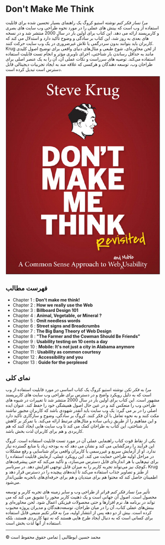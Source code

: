 <!-- ©©©©©©©©©©©©©©©©©©©©©©©© All Rights Are Reserved By Muhammad Husain Abootalebi ©©©©©©©©©©©©©©©©©©©©©©©©©©©©©©©©©© -->

# Don't Make Me Think

*مرا نساز فکر کنم* نوشته استیو کروگ یک راهنمای بسیار تحسین شده برای قابلیت استفاده از وب است که بینش های عملی را در مورد نحوه طراحی وب سایت های بصری و کاربرپسند ارائه می دهد. این کتاب برای اولین بار در سال 2000 منتشر شد و در نسخه های بعدی به روز شد، این کتاب بر سادگی و وضوح تأکید دارد و استدلال می کند که کاربران باید بتوانند بدون سردرگمی یا تلاش غیرضروری در یک وب سایت حرکت کنند. Krug از لحن محاوره‌ای، شوخ طبعی و مثال‌های دنیای واقعی برای توضیح اصول کلیدی مانند به حداقل رساندن بار شناختی، اجرای ناوبری مؤثر و انجام تست قابلیت استفاده استفاده می‌کند. توصیه های سرراست و نکات عملی آن، آن را به یک عنصر اصلی برای طراحان وب، توسعه دهندگان و هرکسی که علاقه مند به ایجاد تجربیات دیجیتالی قابل دسترس است تبدیل کرده است.

![Don't Make Me Think](../../assets/Books/Book%20Covers/1%20-%20Dont%20Make%20Me%20think.webp)

## فهرست مطالب

* Chapter 1 : **Don't make me think!**
* Chapter 2 : **How we really use the Web**
* Chapter 3 : **Billboard Design 101**
* Chapter 4 : **Animal, Vegetable, or Mineral ?**
* Chapter 5 : **Omit needless words**
* Chapter 6 : **Street signs and Breadcrumbs**
* Chapter 7 : **The Big Bang Theory of Web Design**
* Chapter 8 : **"The Farmer and the Cowman Should Be Friends"**
* Chapter 9 : **Usability testing on 10 cents a day**
* Chapter 10 : **Mobile: It's not just a city in Alabama anymore**
* Chapter 11 : **Usability as common courtesy**
* Chapter 12 : **Accessibility and you**
* Chapter 13 : **Guide for the perplexed**

## نمای کلی

*مرا به فکر نکن* نوشته استیو کروگ یک کتاب اساسی در مورد قابلیت استفاده از وب است که به دلیل رویکرد واضح و در دسترس برای طراحی وب سایت های کاربرپسند مشهور است. این کتاب برای اولین بار در سال 2000 منتشر شد تا تغییرات در شیوه های طراحی وب را منعکس کند و در عین حال اصول همیشگی خود را حفظ کند. عنوان ایده اصلی را در بر می گیرد: یک وب سایت باید آنقدر شهودی باشد که کاربران مجبور نباشند مکث کنند و به نحوه تعامل با آن فکر کنند. کروگ بر سادگی، وضوح و سازگاری تأکید دارد و این مفاهیم را از طریق زبانی ساده و مثال‌های مرتبط ارائه می‌کند. با تمرکز بر کاهش بار شناختی، این کتاب به طراحان کمک می کند تا وب سایت هایی ایجاد کنند که هم کاربردی و هم برای کاربران لذت بخش باشد.

یکی از نقاط قوت کتاب راهنمایی عملی آن در مورد تست قابلیت استفاده است. کروگ این فرآیند را رمزگشایی می کند و نشان می دهد که به بودجه زیاد یا منابع گسترده نیاز ندارد. او از آزمایش سریع و غیررسمی با کاربران واقعی برای شناسایی و رفع مشکلات در مراحل اولیه طراحی حمایت می کند. این رویکرد عملی، آزمایش قابلیت استفاده را برای تیم‌هایی با هر اندازه‌ای قابل دسترس می‌سازد، و تأکید می‌کند که حتی پیشرفت‌های کوچک نیز می‌تواند تجربه کاربر را به میزان قابل توجهی افزایش دهد. در سرتاسر، Krug از طنز و تصاویر جذاب استفاده می‌کند تا ایده‌های پیچیده را در دسترس قرار دهد و اطمینان حاصل کند که محتوا هم برای مبتدیان و هم برای حرفه‌ای‌های باتجربه طنین‌انداز می‌شود.

تأثیر *مرا نساز فکر کنم* فراتر از طراحی وب و سایر زمینه های تجربه کاربر و توسعه محصول است. اصول آن جهانی است و یک ذهنیت کاربر محور را تشویق می کند که می تواند در برنامه ها، نرم افزارها و حتی محصولات فیزیکی اعمال شود. لحن محاوره‌ای و بینش‌های عملی کتاب، آن را در میان طراحان، توسعه‌دهندگان و مدیران پروژه محبوب کرده است. بیش از دو دهه پس از انتشار اولیه، *مرا به فکر نکنم* منبعی قابل استفاده برای کسانی است که به دنبال ایجاد طرح هایی هستند که نه تنها کاربردی هستند، بلکه استفاده از آنها لذت بخش است.

---

© محمد حسین ابوطالبی | تمامی حقوق محفوظ است

<!-- ©©©©©©©©©©©©©©©©©©©©©©©© All Rights Are Reserved By Muhammad Husain Abootalebi ©©©©©©©©©©©©©©©©©©©©©©©©©©©©©©©©©© -->
